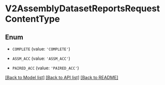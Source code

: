 # V2AssemblyDatasetReportsRequestContentType


## Enum

* `COMPLETE` (value: `'COMPLETE'`)

* `ASSM_ACC` (value: `'ASSM_ACC'`)

* `PAIRED_ACC` (value: `'PAIRED_ACC'`)

[[Back to Model list]](../README.md#documentation-for-models) [[Back to API list]](../README.md#documentation-for-api-endpoints) [[Back to README]](../README.md)


